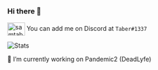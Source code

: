 ### Hi there 👋

<a href="https://discord.com/" target="blank"><img align="center" src="https://cdn.jsdelivr.net/npm/simple-icons@3.0.1/icons/discord.svg" alt="samtaber" height="30" width="40" /></a>  You can add me on Discord at `Taber#1337` 

![Stats](https://github-readme-stats.vercel.app/api?username=samtaber&show_icons=true)
<p>🔭 I’m currently working on Pandemic2 (DeadLyfe)</p>
<!--

Here are some ideas to get you started:

- 🔭 I’m currently working on ...
- 🌱 I’m currently learning ...
- 👯 I’m looking to collaborate on ...
- 🤔 I’m looking for help with ...
- 💬 Ask me about ...
- 📫 How to reach me: ...
- 😄 Pronouns: ...
- ⚡ Fun fact: ...
-->

